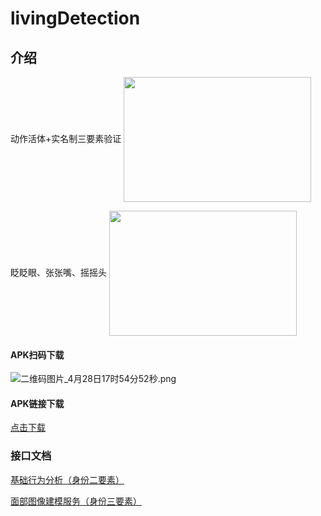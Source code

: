 # livingDetection

## 介绍
动作活体+实名制三要素验证
<img src="https://i.loli.net/2021/04/28/iETFYaWVChxMNsu.jpg" width = "300" height = "200"  align=center />

眨眨眼、张张嘴、摇摇头
<img src="https://i.loli.net/2021/04/28/9BIAbgziym34H2t.jpg" width = "300" height = "200"  align=center />

#### APK扫码下载
![二维码图片_4月28日17时54分52秒.png](https://i.loli.net/2021/04/28/FgWpe7h3VkHszmO.png)
#### APK链接下载
<a href="http://d.firim.top/mkcv" target="_blank">点击下载</a>

### 接口文档

<a href="https://www.yuque.com/docs/share/86483b43-9654-4d1b-b18a-3a9a19f2ee44" target="_blank">基础行为分析（身份二要素）</a>

<a href="https://www.yuque.com/docs/share/fd23f354-c070-4098-8d4f-5cbaa7912272" target="_blank">面部图像建模服务（身份三要素）</a>

